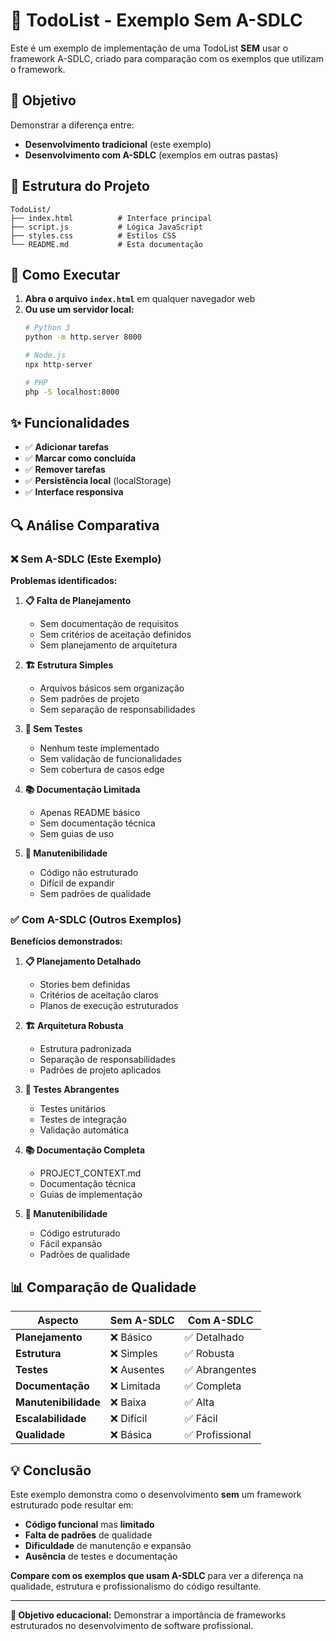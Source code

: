 # 📝 TodoList - Exemplo Sem A-SDLC

Este é um exemplo de implementação de uma TodoList **SEM** usar o framework A-SDLC, criado para comparação com os exemplos que utilizam o framework.

## 🎯 Objetivo

Demonstrar a diferença entre:
- **Desenvolvimento tradicional** (este exemplo)
- **Desenvolvimento com A-SDLC** (exemplos em outras pastas)

## 📁 Estrutura do Projeto

```
TodoList/
├── index.html          # Interface principal
├── script.js           # Lógica JavaScript
├── styles.css          # Estilos CSS
└── README.md           # Esta documentação
```

## 🚀 Como Executar

1. **Abra o arquivo `index.html`** em qualquer navegador web
2. **Ou use um servidor local:**
   ```bash
   # Python 3
   python -m http.server 8000
   
   # Node.js
   npx http-server
   
   # PHP
   php -S localhost:8000
   ```

## ✨ Funcionalidades

- ✅ **Adicionar tarefas**
- ✅ **Marcar como concluída**
- ✅ **Remover tarefas**
- ✅ **Persistência local** (localStorage)
- ✅ **Interface responsiva**

## 🔍 Análise Comparativa

### ❌ **Sem A-SDLC (Este Exemplo)**

**Problemas identificados:**

1. **📋 Falta de Planejamento**
   - Sem documentação de requisitos
   - Sem critérios de aceitação definidos
   - Sem planejamento de arquitetura

2. **🏗️ Estrutura Simples**
   - Arquivos básicos sem organização
   - Sem padrões de projeto
   - Sem separação de responsabilidades

3. **🧪 Sem Testes**
   - Nenhum teste implementado
   - Sem validação de funcionalidades
   - Sem cobertura de casos edge

4. **📚 Documentação Limitada**
   - Apenas README básico
   - Sem documentação técnica
   - Sem guias de uso

5. **🔧 Manutenibilidade**
   - Código não estruturado
   - Difícil de expandir
   - Sem padrões de qualidade

### ✅ **Com A-SDLC (Outros Exemplos)**

**Benefícios demonstrados:**

1. **📋 Planejamento Detalhado**
   - Stories bem definidas
   - Critérios de aceitação claros
   - Planos de execução estruturados

2. **🏗️ Arquitetura Robusta**
   - Estrutura padronizada
   - Separação de responsabilidades
   - Padrões de projeto aplicados

3. **🧪 Testes Abrangentes**
   - Testes unitários
   - Testes de integração
   - Validação automática

4. **📚 Documentação Completa**
   - PROJECT_CONTEXT.md
   - Documentação técnica
   - Guias de implementação

5. **🔧 Manutenibilidade**
   - Código estruturado
   - Fácil expansão
   - Padrões de qualidade

## 📊 Comparação de Qualidade

| Aspecto | Sem A-SDLC | Com A-SDLC |
|---------|------------|-------------|
| **Planejamento** | ❌ Básico | ✅ Detalhado |
| **Estrutura** | ❌ Simples | ✅ Robusta |
| **Testes** | ❌ Ausentes | ✅ Abrangentes |
| **Documentação** | ❌ Limitada | ✅ Completa |
| **Manutenibilidade** | ❌ Baixa | ✅ Alta |
| **Escalabilidade** | ❌ Difícil | ✅ Fácil |
| **Qualidade** | ❌ Básica | ✅ Profissional |

## 💡 Conclusão

Este exemplo demonstra como o desenvolvimento **sem** um framework estruturado pode resultar em:

- **Código funcional** mas **limitado**
- **Falta de padrões** de qualidade
- **Dificuldade** de manutenção e expansão
- **Ausência** de testes e documentação

**Compare com os exemplos que usam A-SDLC** para ver a diferença na qualidade, estrutura e profissionalismo do código resultante.

---

**🎯 Objetivo educacional:** Demonstrar a importância de frameworks estruturados no desenvolvimento de software profissional. 